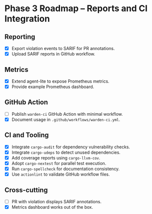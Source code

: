 # Phase 3 Roadmap – Reports and CI Integration

## Reporting
- [x] Export violation events to SARIF for PR annotations.
- [x] Upload SARIF reports in GitHub workflow.

## Metrics
- [x] Extend agent-lite to expose Prometheus metrics.
- [x] Provide example Prometheus dashboard.

## GitHub Action
- [ ] Publish `warden-ci` GitHub Action with minimal workflow.
- [x] Document usage in `.github/workflows/warden-ci.yml`.

## CI and Tooling
 - [x] Integrate `cargo-audit` for dependency vulnerability checks.
 - [x] Integrate `cargo-udeps` to detect unused dependencies.
 - [x] Add coverage reports using `cargo-llvm-cov`.
 - [x] Adopt `cargo-nextest` for parallel test execution.
 - [x] Run `cargo-spellcheck` for documentation consistency.
 - [x] Use `actionlint` to validate GitHub workflow files.

## Cross-cutting
- [ ] PR with violation displays SARIF annotations.
- [x] Metrics dashboard works out of the box.
